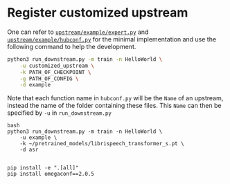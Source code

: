 # Register customized upstream

One can refer to [`upstream/example/expert.py`](./expert.py) and [`upstream/example/hubconf.py`](./hubconf.py) for the minimal implementation and use the following command to help the development.

```bash
python3 run_downstream.py -m train -n HelloWorld \
    -u customized_upstream \
    -k PATH_OF_CHECKPOINT \
    -g PATH_OF_CONFIG \
    -d example
```

Note that each function name in `hubconf.py` will be the `Name` of an upstream, instead the name of the folder containing these files. This `Name` can then be specified by `-u` in `run_downstream.py`

```
bash
python3 run_downstream.py -m train -n HelloWorld \
    -u example \
    -k ~/pretrained_models/librispeech_transformer_s.pt \
    -d asr


pip install -e ".[all]"
pip install omegaconf==2.0.5
```